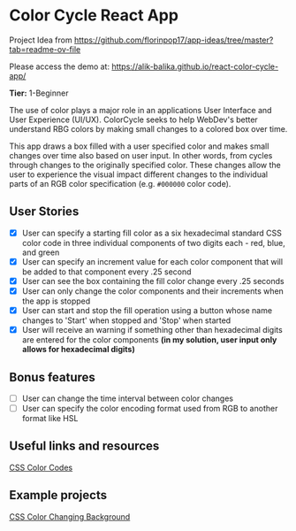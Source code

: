 # Color Cycle React App

Project Idea from https://github.com/florinpop17/app-ideas/tree/master?tab=readme-ov-file

Please access the demo at: https://alik-balika.github.io/react-color-cycle-app/

**Tier:** 1-Beginner

The use of color plays a major role in an applications User Interface and
User Experience (UI/UX). ColorCycle seeks to help WebDev's better understand
RBG colors by making small changes to a colored box over time.

This app draws a box filled with a user specified color and makes small changes
over time also based on user input. In other words, from cycles through
changes to the originally specified color. These changes allow the user to
experience the visual impact different changes to the individual parts of
an RGB color specification (e.g. `#000000` color code).

## User Stories

- [x] User can specify a starting fill color as a six hexadecimal standard
      CSS color code in three individual components of two digits each - red,
      blue, and green
- [x] User can specify an increment value for each color component that will
      be added to that component every .25 second
- [x] User can see the box containing the fill color change every .25 seconds
- [x] User can only change the color components and their increments when
      the app is stopped
- [x] User can start and stop the fill operation using a button whose name
      changes to 'Start' when stopped and 'Stop' when started
- [x] User will receive an warning if something other than hexadecimal digits
      are entered for the color components
      **(in my solution, user input only allows for hexadecimal digits)**

## Bonus features

- [ ] User can change the time interval between color changes
- [ ] User can specify the color encoding format used from RGB to another format like HSL

## Useful links and resources

[CSS Color Codes](https://qhmit.com/css/css_color_codes.cfm)

## Example projects

[CSS Color Changing Background](https://codepen.io/SoumyajitChand/pen/wjKVed)
